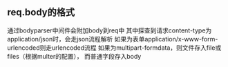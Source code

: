 ## req.body的格式
通过bodyparser中间件会附加body到req中
其中探查到请求content-type为application/json时，会走json流程解析
如果为表单application/x-www-form-urlencoded则走urlencoded流程
如果为multipart-formdata，则文件存入file或files（根据multer的配置），
而普通字段存入body